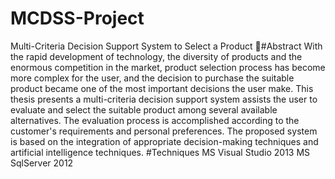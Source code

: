 # MCDSS-Project
Multi-Criteria Decision Support System to Select a Product
#ُAbstract
With the rapid development of technology, the diversity of products and the enormous competition in the market, product selection process has become more complex for the user, and the decision to purchase the suitable product  became one of the most important decisions the user make. This thesis presents a multi-criteria decision support system assists the user to evaluate and select the suitable product among several available alternatives. The evaluation process is accomplished according to the customer's requirements and personal preferences. The proposed system is based on the integration of appropriate decision-making techniques and artificial intelligence techniques.
#Techniques
MS Visual Studio 2013
MS SqlServer 2012
